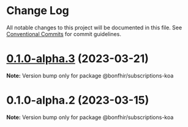 # Change Log

All notable changes to this project will be documented in this file.
See [Conventional Commits](https://conventionalcommits.org) for commit guidelines.

# [0.1.0-alpha.3](https://github.com/bonfhir/bonfhir/compare/@bonfhir/subscriptions-koa@0.1.0-alpha.2...@bonfhir/subscriptions-koa@0.1.0-alpha.3) (2023-03-21)

**Note:** Version bump only for package @bonfhir/subscriptions-koa





# 0.1.0-alpha.2 (2023-03-15)

**Note:** Version bump only for package @bonfhir/subscriptions-koa
